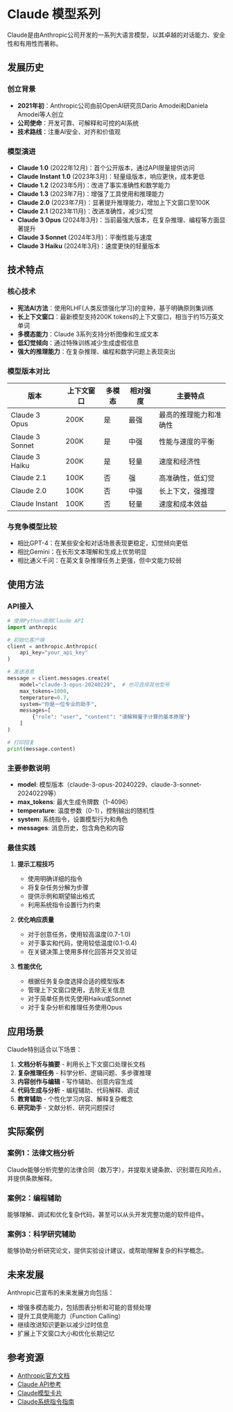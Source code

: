 # Claude 模型系列

Claude是由Anthropic公司开发的一系列大语言模型，以其卓越的对话能力、安全性和有用性而著称。

## 发展历史

### 创立背景
- **2021年初**：Anthropic公司由前OpenAI研究员Dario Amodei和Daniela Amodei等人创立
- **公司使命**：开发可靠、可解释和可控的AI系统
- **技术路线**：注重AI安全、对齐和价值观

### 模型演进
- **Claude 1.0** (2022年12月)：首个公开版本，通过API限量提供访问
- **Claude Instant 1.0** (2023年3月)：轻量级版本，响应更快，成本更低
- **Claude 1.2** (2023年5月)：改进了事实准确性和数学能力
- **Claude 1.3** (2023年7月)：增强了工具使用和推理能力
- **Claude 2.0** (2023年7月)：显著提升推理能力，增加上下文窗口至100K
- **Claude 2.1** (2023年11月)：改进准确性，减少幻觉
- **Claude 3 Opus** (2024年3月)：当前最强大版本，在复杂推理、编程等方面显著提升
- **Claude 3 Sonnet** (2024年3月)：平衡性能与速度
- **Claude 3 Haiku** (2024年3月)：速度更快的轻量版本

## 技术特点

### 核心技术
- **宪法AI方法**：使用RLHF(人类反馈强化学习)的变种，基于明确原则集训练
- **长上下文窗口**：最新模型支持200K tokens的上下文窗口，相当于约15万英文单词
- **多模态能力**：Claude 3系列支持分析图像和生成文本
- **低幻觉倾向**：通过特殊训练减少生成虚假信息
- **强大的推理能力**：在复杂推理、编程和数学问题上表现突出

### 模型版本对比

| 版本 | 上下文窗口 | 多模态 | 相对强度 | 主要特点 |
|------|------------|--------|----------|----------|
| Claude 3 Opus | 200K | 是 | 最强 | 最高的推理能力和准确性 |
| Claude 3 Sonnet | 200K | 是 | 中强 | 性能与速度的平衡 |
| Claude 3 Haiku | 200K | 是 | 轻量 | 速度和经济性 |
| Claude 2.1 | 100K | 否 | 强 | 高准确性，低幻觉 |
| Claude 2.0 | 100K | 否 | 中强 | 长上下文，强推理 |
| Claude Instant | 100K | 否 | 轻量 | 速度和成本效益 |

### 与竞争模型比较
- 相比GPT-4：在某些安全和对话场景表现更稳定，幻觉倾向更低
- 相比Gemini：在长形文本理解和生成上优势明显
- 相比通义千问：在英文复杂推理任务上更强，但中文能力较弱

## 使用方法

### API接入

```python
# 使用Python调用Claude API
import anthropic

# 初始化客户端
client = anthropic.Anthropic(
    api_key="your_api_key"
)

# 发送消息
message = client.messages.create(
    model="claude-3-opus-20240229",  # 也可选择其他型号
    max_tokens=1000,
    temperature=0.7,
    system="你是一位专业的助手",
    messages=[
        {"role": "user", "content": "请解释量子计算的基本原理"}
    ]
)

# 打印回复
print(message.content)
```

### 主要参数说明

- **model**: 模型版本（claude-3-opus-20240229、claude-3-sonnet-20240229等）
- **max_tokens**: 最大生成令牌数（1-4096）
- **temperature**: 温度参数（0-1），控制输出的随机性
- **system**: 系统指令，设置模型行为和角色
- **messages**: 消息历史，包含角色和内容

### 最佳实践

1. **提示工程技巧**
   - 使用明确详细的指令
   - 将复杂任务分解为步骤
   - 提供示例和期望输出格式
   - 利用系统指令设置行为约束

2. **优化响应质量**
   - 对于创意任务，使用较高温度(0.7-1.0)
   - 对于事实和代码，使用较低温度(0.1-0.4)
   - 在关键决策上使用多样化回答并交叉验证

3. **性能优化**
   - 根据任务复杂度选择合适的模型版本
   - 管理上下文窗口使用，去除无关信息
   - 对于简单任务优先使用Haiku或Sonnet
   - 对于复杂分析和推理任务使用Opus

## 应用场景

Claude特别适合以下场景：

1. **文档分析与摘要** - 利用长上下文窗口处理长文档
2. **复杂推理任务** - 科学分析、逻辑问题、多步骤推理
3. **内容创作与编辑** - 写作辅助、创意内容生成
4. **代码生成与分析** - 编程辅助、代码解释、调试
5. **教育辅助** - 个性化学习内容、解释复杂概念
6. **研究助手** - 文献分析、研究问题探讨

## 实际案例

### 案例1：法律文档分析
Claude能够分析完整的法律合同（数万字），并提取关键条款、识别潜在风险点，并提供条款解释。

### 案例2：编程辅助
能够理解、调试和优化复杂代码，甚至可以从头开发完整功能的软件组件。

### 案例3：科学研究辅助
能够协助分析研究论文，提供实验设计建议，或帮助理解复杂的科学概念。

## 未来发展

Anthropic已宣布的未来发展方向包括：
- 增强多模态能力，包括图表分析和可能的音频处理
- 提升工具使用能力（Function Calling）
- 继续改进知识更新以减少过时信息
- 扩展上下文窗口大小和优化长期记忆

## 参考资源

- [Anthropic官方文档](https://docs.anthropic.com/)
- [Claude API参考](https://docs.anthropic.com/claude/reference/)
- [Claude模型卡片](https://www.anthropic.com/claude)
- [Claude系统指令指南](https://docs.anthropic.com/claude/docs/system-prompts) 